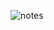 ![notes](https://github.com/lavishsheth/Java-DSA-Code-Camp/assets/98145879/38a7ecd6-c53a-4861-b258-0c2230696c66)
